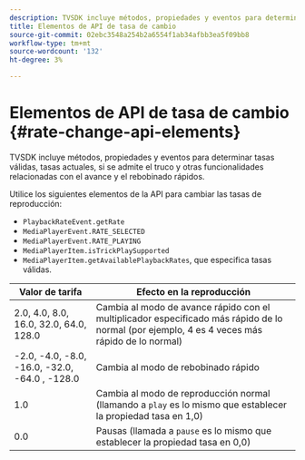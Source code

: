 ```yaml
---
description: TVSDK incluye métodos, propiedades y eventos para determinar tasas válidas, tasas actuales, si se admite el truco y otras funcionalidades relacionadas con el avance y el rebobinado rápidos.
title: Elementos de API de tasa de cambio
source-git-commit: 02ebc3548a254b2a6554f1ab34afbb3ea5f09bb8
workflow-type: tm+mt
source-wordcount: '132'
ht-degree: 3%

---
```


# Elementos de API de tasa de cambio {#rate-change-api-elements}

TVSDK incluye métodos, propiedades y eventos para determinar tasas válidas, tasas actuales, si se admite el truco y otras funcionalidades relacionadas con el avance y el rebobinado rápidos.

<!--<a id="section_E5D37C71323947E2AED8B866D9835E31"></a>-->

Utilice los siguientes elementos de la API para cambiar las tasas de reproducción:

* `PlaybackRateEvent.getRate`
* `MediaPlayerEvent.RATE_SELECTED`
* `MediaPlayerEvent.RATE_PLAYING`
* `MediaPlayerItem.isTrickPlaySupported`
* `MediaPlayerItem.getAvailablePlaybackRates`, que especifica tasas válidas.

| **Valor de tarifa** | **Efecto en la reproducción** |
|---|---|
| 2.0, 4.0, 8.0, 16.0, 32.0, 64.0, 128.0 | Cambia al modo de avance rápido con el multiplicador especificado más rápido de lo normal (por ejemplo, 4 es 4 veces más rápido de lo normal) |
| -2.0, -4.0, -8.0, -16.0, -32.0, -64.0 , -128.0 | Cambia al modo de rebobinado rápido |
| 1.0 | Cambia al modo de reproducción normal (llamando a `play` es lo mismo que establecer la propiedad tasa en 1,0) |
| 0.0 | Pausas (llamada a `pause` es lo mismo que establecer la propiedad tasa en 0,0) |
